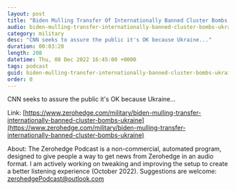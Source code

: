 ```yaml
---
layout: post
title: "Biden Mulling Transfer Of Internationally Banned Cluster Bombs To Ukraine"
audio: biden-mulling-transfer-internationally-banned-cluster-bombs-ukraine-0
category: military
desc: "CNN seeks to assure the public it's OK because Ukraine..."
duration: 00:03:28
length: 208
datetime: Thu, 08 Dec 2022 16:45:00 +0000
tags: podcast
guid: biden-mulling-transfer-internationally-banned-cluster-bombs-ukraine-0
order: 0
---
```

CNN seeks to assure the public it's OK because Ukraine...

Link: [https://www.zerohedge.com/military/biden-mulling-transfer-internationally-banned-cluster-bombs-ukraine](https://www.zerohedge.com/military/biden-mulling-transfer-internationally-banned-cluster-bombs-ukraine)

About: The Zerohedge Podcast is a non-commercial, automated program, designed to give people a way to get news from Zerohedge in an audio format.  I am actively working on tweaking and improving the setup to create a better listening experience (October 2022).  Suggestions are welcome: [zerohedgePodcast@outlook.com](mailto:zerohedgePodcast@outlook.com)